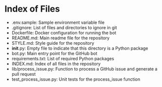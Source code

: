 # Index of Files

- .env.sample: Sample environment variable file
- .gitignore: List of files and directories to ignore in git
- Dockerfile: Docker configuration for running the bot
- README.md: Main readme file for the repository
- STYLE.md: Style guide for the repository
- __init__.py: Empty file to indicate that this directory is a Python package
- bot.py: Main entry point for the GitHub bot
- requirements.txt: List of required Python packages
- INDEX.md: Index of all files in the repository
- lib/process_issue.py: Function to process a GitHub issue and generate a pull request
- test_process_issue.py: Unit tests for the process_issue function